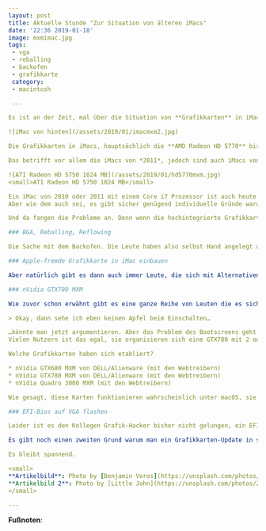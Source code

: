 ```yaml
---
layout: post
title: Aktuelle Stunde "Zur Situation von älteren iMacs"
date: '22:36 2019-01-18'
image: mxmimac.jpg
tags:
 - vga
 - reballing
 - backofen
 - grafikkarte
 category:
 - macintosh

 ---

Es ist an der Zeit, mal über die Situation von **Grafikkarten** in iMacs der Generation bis inklusive 2011 zu schreiben. Ich meine hierbei nicht nur das Problem vieler Benutzer mit Ihren defekten Grafikkarten, sondern eher die Behebbarkeit der damit zusammen hängenden Schwierigkeiten. Denn das gestaltet sich nicht ganz so einfach, was in der Natur der Sache liegt. <!--more-->

![iMac von hinten](/assets/2019/01/imacmxm2.jpg)

Die Grafikkarten in iMacs, hauptsächlich die **AMD Radeon HD 5770** bis **6970** in *1024 MB* und *2048 MB* Varianten, fallen reihenweise aus. Das äußert sich in unterschiedlicher colleur, meist aber bei durch einen fehlenden Boot nach dem Apple-Logo, vertikalen Streifen quer über das Display (mit und ohne Funktion des iMacs) bis hin zu der Situaion, dass der Bildschirm einfach schwarz bleibt. Dies scheint vor allem an thermischen Problemen des iMacs zu liegen.

Das betrifft vor allem die iMacs von *2011*, jedoch sind auch iMacs von 2009 und 2010 betroffen, jedoch nicht ganz so häufig. Hintergrund ist demnach ein thermisches Problem, die Grafikkarten überlasten respektive sind nicht dafür ausgelegt und gehen kaputt. Apple sah sich nach anfänglicher Weigerung sogar dazu genötigt ein Reparaturprogramm aufzulegen, was allerdings nur bis zu 4 Jahre oder 5 Jahre nach Kauf des iMacs galt und nur für ganz bestimmte Chargen und Seriennummern. So gingen viele Nutzer leer aus, hatten am Ende aber den selben Defekt. Dies reultiert darin dass sich defekte iMac Grafikkarten auf eBay häuften. Selbst Nutzer die vom Apple Programm profitieren konnten und deren Grafikkarte getauscht wurde, klagten zum Teil nur zwei Jahre später über einen erneuten Defekt mit den gleichen Symptomen. Scheinbar gingen die reparierten Grafikkarten ebenfalls kaputt. Die Ursache für den Fehler war also nicht abgestellt. Apple kümmerte sich jedoch nicht mehr um diese Probleme denn nach fünf Jahren müssen keine Ersatzteile mehr bereit gehalten werden… sehr zum Leidwesen viele Nutzer, bis heute.

![ATI Radeon HD 5750 1024 MB](/assets/2019/01/hd5770mxm.jpg)
<small>ATI Radeon HD 5750 1024 MB</small>

Ein iMac von 2010 oder 2011 mit einem Core i7 Prozessor ist auch heute noch ein sehr schnelles Arbeitsgerät mit einem sehr guten Bildschirm. Rüstet man diese iMacs mit einer SSD aus (oder hat sie ab Werk bereits verbaut), dann sind das tatsächlich noch sehr gute Rechner die man nicht ersetzen muss. Sie sind für die allermeisten alltäglichen Aufgaben schnell genug. Dazu kommt, dass sie sehr schick aussehen und eben macOS darauf läuft. Noch dazu waren sie mal sehr teuer.
Aber wie dem auch sei, es gibt sicher genügend individuelle Gründe warum man seien älteren iMac auch heute noch betreiben möchte.

Und da fangen die Probleme an. Denn wenn die hochintegrierte Grafikkarte nicht mehr mitmacht, ist der iMac nicht mehr zu gebrauchen. Erst recht wenn für eine Reparatur Preise aufgerufen werden, die den Wert des Geräts bei weitem übersteigen. Jedoch verfügen die iMacs bis 2011 über Grafikkarten mit einem MXM-Steckplatz, der aus Notebooks bekannt ist. Die iMacs aber 2012 haben dieses Feature nicht mehr, dort sind die Grafikchips aufs Mainboard geklebt. Grund genug also, sich mit einem Selbsttausch der Grafikkarte zu beschäftigen. Das ist nämlich gar nicht so leicht. Ich selbst habe neulich erst die SSD und die HDD in meinem iMac gewechselt, es ist nicht trivial. Die Grafikkarte auszubauen gestaltet sich als noch ein bisschen aufwändiger.

### BGA, Reballing, Reflowing

Die Sache mit dem Backofen. Die Leute haben also selbst Hand angelegt und sich mit ihren iMacs beschäftigt. Dabei hat sich heraus gestellt, dass bestimmte Hitze das Problem der defekten Grafikkarten beheben kann. Zumindest für eine gewisse Zeit. Und so fingen sie an, ihre Grafikkarten in die Backröhre zu legen. Oft liest man im Netz, dass hier 30 Minuten bei 110 Grad helfen. Manchmal auch heißere Temperaturen bei kürzerer Zeit, eingewickelt in Alufolie. [^1] Angeblich hat dies manchmal für bis zu zwei weitere Jahre gereicht. Aber auch diese Prozedur ist nicht von Dauer, und wieder geht die Grafikkarte irgendwann kaputt.

### Apple-fremde Grafikkarte in iMac einbauen

Aber natürlich gibt es dann auch immer Leute, die sich mit Alternativen beschäftigen. In diesem Fall heißt die Alternative: eine nicht-Apple-eigene MXM-Grafikkarte eines Drittanbieters einbauen. Schnell stellte sich hier allerdings heraus, dass es zu Problemen kommt. Vorab möchte ich sagen: keine Probleme gibt es mit Apple-eigenen Grafikkarten aus anderen Macs. Egal ob das nun eine kleinere Karte oder gar eine Stärkere ist. Es gibt diverse Berichte, zum Beispiel dass in einem iMac 2010 die ATI HD 5750 ausgebaut und dafür eine ATI 6970 2048 GB eigebaut worden ist. Und umgekehrt, wenn es Apple-eigene VGAs aus anderen iMacs waren. Allerdings halten diese Grafikkarten ja nicht. Es gibt auch keine Neuteile mehr. Ich betone an dieser Stelle also noch mal: alles was ihr auf eBay etc. erwerben könnt, ist aus fragwürdiger Produktion. Meist sind es vormals defekte Grafikkarten, die ein Bastler zu neuem Leben erweckt hat. Vielleicht mit der Backofen-Methode. Neue Karten gibt es nicht mehr zu kaufen. Auch keine neuen Chips für diese Karten. Da aber die Chips kaputt gehen, müssten diese ausgetauscht werden, um hier dauerhaften Erfolg verzeichnen zu können. Bedenkt dies bitte.

### nVidia GTX780 MXM

Wie zuvor schon erwähnt gibt es eine ganze Reihe von Leuten die es sich zur Aufgabe machen, hier den Durchbruch zu erzielen. Allerdings ist dieser noch nicht geschafft. Das Problem: Wenn man keine Apple-eigene Grafikkarte hat, so fehlt dieser Grafikkarte das EFI-Bios. Das bedeutet, die fremde Grafikkarte funktioniert entweder gar nicht, oder sie funktioniert nur ohne Bootscreen.

> Okay, dann sehe ich eben keinen Apfel beim Einschalten…

…könnte man jetzt argumentieren. Aber das Problem des Bootscreens geht weiter. Man kann faktisch auch kein Windows booten. Oder nur blind. Weiterhin hat man keine Recovery-Parition, weil hier die EFI-Sache läuft, da noch kein echtes macOS installiert ist. Man hat also mit großen Einschränkungen zu kämpfen und muss eine applefähige Grafikkarte notfalls wieder in seinen iMac einbauen, wenn man das System aus irgendeinem Grund neu aufsetzen möchte.
Vielen Nutzern ist das egal, sie organisieren sich eine GTX780 mit 2 oder 4 GB Ram und stecken diese in den iMac ([Hier](https://www.ifixit.com/Story/18646/Successful_iMac_Upgrade_to_GTX_880M) der Bericht von jemandem, der eine GTX880 eingebaut hat). Weiterhin zu beachten ist an dieser Stelle dass der eigentlich Kühlkörper nicht passt und mit einem Dremel bearbeitet werden muss. Das sollte man auch tunlichst bedenken, denn die Grafikkarten haben wohl thermische Gründe, eine GTX 780 verbraucht definitiv mehr Watt und produziert demnach mehr Wärme. [Hier](https://forums.macrumors.com/threads/2011-imac-graphics-card-upgrade.1596614/) geht es zum ultimatioven iMac-Grafikkarten-Thread im MacRumors Forum, hier wird mit Hilfe von Netkas [^2], einer Berühmtheit beim MacPro, und anderen Diskutiert. Dieser Thread geht über 62 Seiten und Begann im Jahr 2012 und reicht bis heute, bis 2019.

Welche Grafikkarten haben sich etabliert?

* nVidia GTX680 MXM von DELL/Alienware (mit den Webtreibern)
* nVidia GTX780 MXM von DELL/Alienware (mit den Webtreibern)
* nVidia Quadro 3000 MXM (mit den Webtreibern)

Wie gesagt, diese Karten funktionieren wahrscheinlich unter macOS, sie zeigen aber keine Bootscreen und nach einem Update kann es auch wieder vorbei sein. Es gibt keine Garantie. *To Change your VGA in an older iMac is like gambling*.

### EFI-Bios auf VGA flashen

Leider ist es den Kollegen Grafik-Hacker bisher nicht gelungen, ein EFI-Bios auf eine applefremde Grafikkarte für den iMac zu flashen. Dann könnte man sie nämlich wie eine Echte benutzen. Ich betone das bezogen auf die iMacs, denn auf normale Grafikkarten (nicht MXM-Notebook-Grafikkarten), meinetwegen für den **Mac Pro** auf den die gleiche Problematik zutrifft, ist das schon mehrmals gelungen. Es ist prinzipiell also möglich eine fremde Grafikkarte günstig zu kaufen (eine Apple-Grafikkarte kostet aufgrund der geringeren Herstellungszahl und der speziellen Anforderungen immer erheblich mehr als die gleiche Grafikkarte für einen PC), sie zu flashen und fortan in seinem MacPro vollständig zu betreiben. Dies liegt in der Natur der Sache. Wie zuvor erwähnt ist das Öffnen eines iMacs eine heikle Angelegneheit, das erschwert die schnelle Arbeit. Weiterhin benötigt man eine EFI Firmware eines anderen iMacs mit eben jener Grafikkarte, drittens gibt es aber keine MXM-iMacs mit neueren Grafikkarten mehr sodass man sich vielleicht beim MacPro bedienen muss, der aber wiederum anders mit der Grafikkarte und den Anschlüssen spricht als eine MXM-Grafikkarte mit EFIflash in einem iMac und… kurzum… ich sehe schwarz.

Es gibt noch einen zweiten Grund warum man ein Grafikkarten-Update in seinem iMac durchführen möchte: Mojave-Support. Mit Mojave hat Apple den Support für ganz viele Apple-Geräte die unter 10.13 High Sierra noch problemlos funktionierten, abgebrochen. Dabei stellt Mojave keine größeren Anforderungen an die Geräte. Vielmehr verlangt Mojave aber Metal-Support. Den bieten weit weniger Grafikkarten, als vorher. Und so kommt es, dass Mojave auf Geräten aöter als 2012 faktisch nicht mehr läuft. Mit einer neueren Grafikkarte indes schon.

Es bleibt spannend.

<small>
**Artikelbild**: Photo by [Benjamin Voros](https://unsplash.com/photos/Hon8H9dvTBM?utm_source=unsplash&utm_medium=referral&utm_content=creditCopyText) on [Unsplash](https://unsplash.com/search/photos/music?utm_source=unsplash&utm_medium=referral&utm_content=creditCopyText). <br />
**Artikelbild 2**: Photo by [Little John](https://unsplash.com/photos/Z54rB8BhG48?utm_source=unsplash&utm_medium=referral&utm_content=creditCopyText) on [Unsplash](https://unsplash.com/@joao_freire?utm_source=unsplash&utm_medium=referral&utm_content=creditCopyText).
</small>

---
```


**Fußnoten**:

[^1]: [Hier](https://www.youtube.com/watch?v=qILTJ1nbuBo) ein Youtube-Video als Anleitung.
[^2]: Netkas [Blog](http://netkas.org), Netkas [Forum](http://netkas.org/forum/).
